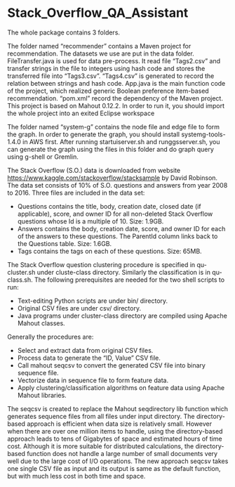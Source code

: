 # Stack_Overflow_QA_Assistant


The whole package contains 3 folders.

The folder named “recommender” contains a Maven project for recommendation. The datasets we use are put in the data folder. FileTransfer.java is used for data pre-process. It read file “Tags2.csv” and transfer strings in the file to integers using hash code and stores the transferred file into “Tags3.csv”. “Tags4.csv” is generated to record the relation between strings and hash code. App.java is the main function code of the project, which realized generic Boolean preference item-based recommendation. “pom.xml” record the dependency of the Maven project. This project is based on Mahout 0.12.2. In order to run it, you should import the whole project into an exited Eclipse workspace 

The folder named “system-g” contains the node file and edge file to form the graph. In order to generate the graph, you should install systemg-tools-1.4.0 in AWS first. After running startuiserver.sh and runggsserver.sh, you can generate the graph using the files in this folder and do graph query using g-shell or Gremlin.

The Stack Overflow (S.O.) data is downloaded from website https://www.kaggle.com/stackoverflow/stacksample by David Robinson. The data set consists of 10% of S.O. questions and answers from year 2008 to 2016. Three files are included in the data set:
- Questions contains the title, body, creation date, closed date (if applicable), score, and owner ID for all non-deleted Stack Overflow questions whose Id is a multiple of 10. Size: 1.9GB.
- Answers contains the body, creation date, score, and owner ID for each of the answers to these questions. The ParentId column links back to the Questions table. Size: 1.6GB.
- Tags contains the tags on each of these questions. Size: 65MB.

The Stack Overflow question clustering procedure is specified in qu-cluster.sh under cluste-class directory. Similarly the classification is in qu-class.sh. The following prerequisites are needed for the two shell scripts to run:
- Text-editing Python scripts are under bin/ directory.
- Original CSV files are under csv/ directory.
- Java programs under cluster-class directory are compiled using Apache Mahout classes.

Generally the procedures are:
- Select and extract data from original CSV files.
- Process data to generate the “ID, Value” CSV file.
- Call mahout seqcsv to convert the generated CSV file into binary sequence file.
- Vectorize data in sequence file to form feature data.
- Apply clustering/classification algorithms on feature data using Apache Mahout libraries.

The seqcsv is created to replace the Mahout seqdirectory lib function which generates sequence files from all files under input directory. The directory-based approach is efficient when data size is relatively small. However when there are over one million items to handle, using the directory-based approach leads to tens of Gigabytes of space and estimated hours of time cost. Although it is more suitable for distributed calculations, the directory-based function does not handle a large number of small documents very well due to the large cost of I/O operations. The new approach seqcsv takes one single CSV file as input and its output is same as the default function, but with much less cost in both time and space.
